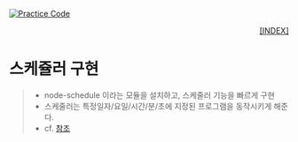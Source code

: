 [![Practice Code](https://skillicons.dev/icons?heiht="10"&i=nodejs,vscode&theme=dark)](../README.md)

<p style="text-align: right"> 
    <a href="../README.md">[INDEX]</a>
</p>

# 스케쥴러 구현
> - node-schedule 이라는 모듈을 설치하고, 스케줄러 기능을 빠르게 구현
> - 스케줄러는 특정일자/요일/시간/분/초에 지정된 프로그램을 동작시키게 해준다.
> - cf. [참조](https://www.youtube.com/watch?v=zajq7NJflPY)

